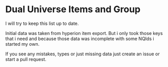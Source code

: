 # Dual Universe Items and Group 

I will try to keep this list up to date.

Initial data was taken from hyperion item export. But i only took those keys that i need and because those data was incomplete with some NQIds i started my own.

If you see any mistakes, types or just missing data just create an issue or start a pull request.